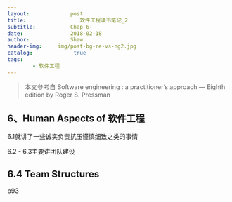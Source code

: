 ```yaml
---
layout:             post
title:                 软件工程读书笔记_2
subtitle:           Chap 6-
date:      	        2018-02-18
author:             Shaw
header-img:     img/post-bg-re-vs-ng2.jpg
catalog: 	         true
tags:
        - 软件工程
---
```


>本文参考自 Software engineering : a practitioner’s approach — Eighth edition by Roger S. Pressman

6、Human Aspects of 软件工程
-
6.1就讲了一些诚实负责抗压谨慎细致之类的事情

6.2 - 6.3主要讲团队建设

6.4 Team Structures
-
p93